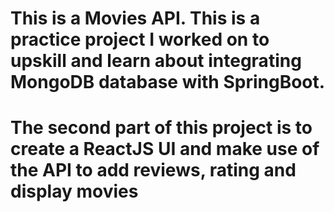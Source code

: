# This is a Movies API. This is a practice project I worked on to upskill and learn about integrating MongoDB database with SpringBoot.
# The second part of this project is to create a ReactJS UI and make use of the API to add reviews, rating and display movies
